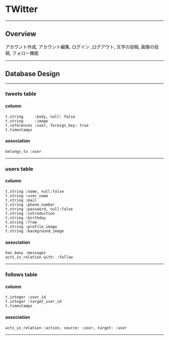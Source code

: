 # TWitter
- - -

## Overview
アカウント作成, アカウント編集, ログイン ,ログアウト, 文字の投稿, 画像の投稿, フォロー機能
- - -

## Database Design
- - -
### tweets table
#### column
```
t.string     :body, null: false  
t.string     :image  
t.references :user, foreign_key: true  
t.timestamps  
```

#### association
```
belongs_to :user  
```
- - -

### users table
#### column
```
t.string :name, null:false  
t.string :user_name  
t.string :mail
t.string :phone_number  
t.string :password, null:false  
t.string :introduction  
t.string :birthday  
t.string :from  
t.string :profile_image  
t.string :background_image  
```
#### association
```
has_many :messages  
acts_in_relation with: :follow  
```
- - -

### follows table
#### column
```
t.integer :user_id  
t.integer :target_user_id  
t.timestamps  
```
#### association
```
acts_in_relation :action, source: :user, target: :user  
```
- - -
